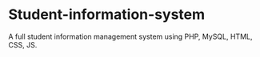 # Student-information-system
A full student information management system using PHP, MySQL, HTML, CSS, JS.
